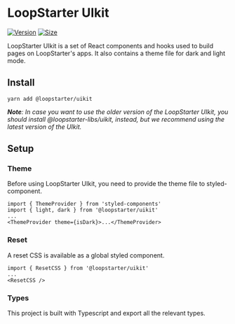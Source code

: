 # LoopStarter UIkit

[![Version](https://img.shields.io/npm/v/@loopstarter/uikit)](https://www.npmjs.com/package/@loopstarter/uikit) [![Size](https://img.shields.io/bundlephobia/min/@loopstarter/uikit)](https://www.npmjs.com/package/@loopstarter/uikit)

LoopStarter UIkit is a set of React components and hooks used to build pages on LoopStarter's apps. It also contains a theme file for dark and light mode.

## Install

`yarn add @loopstarter/uikit`

***Note**: In case you want to use the older version of the LoopStarter UIkit, you should install @loopstarter-libs/uikit, instead, but we recommend using the latest version of the UIkit.*


## Setup

### Theme

Before using LoopStarter UIkit, you need to provide the theme file to styled-component.

```
import { ThemeProvider } from 'styled-components'
import { light, dark } from '@loopstarter/uikit'
...
<ThemeProvider theme={isDark}>...</ThemeProvider>
```

### Reset

A reset CSS is available as a global styled component.

```
import { ResetCSS } from '@loopstarter/uikit'
...
<ResetCSS />
```

### Types

This project is built with Typescript and export all the relevant types.

